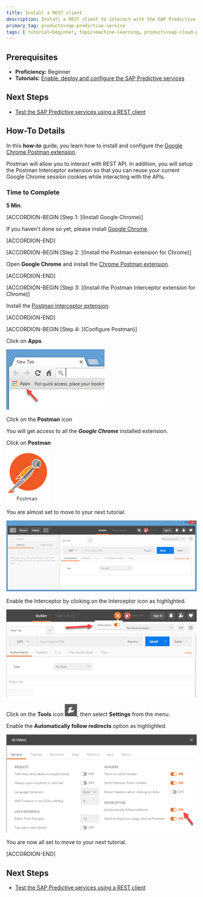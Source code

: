 ```yaml
---
title: Install a REST client
description: Install a REST client to interact with the SAP Predictive services
primary_tag: products>sap-predictive-service
tags: [ tutorial>beginner, topic>machine-learning, products>sap-cloud-platform, products>sap-predictive-service ]
---
```


## Prerequisites
  - **Proficiency:** Beginner
  - **Tutorials:** [Enable, deploy and configure the SAP Predictive services](https://www.sap.com/developer/tutorials/hcpps-ps-configure.html)

## Next Steps
  - [Test the SAP Predictive services using a REST client](https://www.sap.com/developer/groups/ps-test-rest.html)

## How-To Details
In this ***how-to*** guide, you learn how to install and configure the [Google Chrome Postman extension](http://chrome.google.com/webstore/detail/postman/fhbjgbiflinjbdggehcddcbncdddomop/).

Postman will allow you to interact with REST API. In addition, you will
 setup the Postman Interceptor extension so that you can reuse your current Google Chrome session cookies while interacting with the APIs.

### Time to Complete
**5 Min**.

[ACCORDION-BEGIN [Step 1: ](Install Google Chrome)]

If you haven't done so yet, please install [Google Chrome](http://www.google.com/chrome/browser/desktop/).

[ACCORDION-END]

[ACCORDION-BEGIN [Step 2: ](Install the Postman extension for Chrome)]

Open **Google Chrome** and install the [Chrome Postman extension](http://chrome.google.com/webstore/detail/postman/fhbjgbiflinjbdggehcddcbncdddomop/).

[ACCORDION-END]

[ACCORDION-BEGIN [Step 3: ](Install the Postman Interceptor extension for Chrome)]

Install the [Postman Interceptor extension](https://chrome.google.com/webstore/detail/postman-interceptor/aicmkgpgakddgnaphhhpliifpcfhicfo).

[ACCORDION-END]

[ACCORDION-BEGIN [Step 4: ](Configure Postman)]

Click on **Apps**

![Google Chrome](01.png)

Click on the **Postman** icon

You will get access to all the ***Google Chrome*** installed extension.

Click on **Postman**

![Postman](02.png)

You are almost set to move to your next tutorial.

![Postman](03.png)

Enable the Interceptor by clicking on the Interceptor icon as highlighted.

![Postman](04.png)

Click on the **Tools** icon ![Postman](06.png), then select **Settings** from the menu.

Enable the **Automatically follow redirects** option as highlighted.

![Postman](05.png)

You are now all set to move to your next tutorial.

[ACCORDION-END]

## Next Steps
- [Test the SAP Predictive services using a REST client](https://www.sap.com/developer/groups/ps-test-rest.html)
